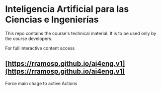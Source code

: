# Inteligencia Artificial para las Ciencias e Ingenierías

This repo contains the course's technical material. It is to be used only by the course developers.

For full interactive content access

## [https://rramosp.github.io/ai4eng.v1](https://rramosp.github.io/ai4eng.v1)

Force main chage to active Actions
